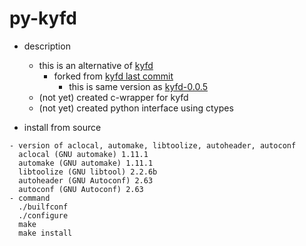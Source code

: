 py-kyfd
===

- description
  - this is an alternative of [kyfd](https://github.com/neubig/kyfd)
    - forked from [kyfd last commit](https://github.com/neubig/kyfd/commit/db6e29e6f2bbc229a08fc902cd1435333f56bc81)
	  - this is same version as [kyfd-0.0.5](http://www.phontron.com/kyfd/download/kyfd-0.0.5.tar.gz)
  - (not yet) created c-wrapper for kyfd
  - (not yet) created python interface using ctypes

- install from source
```
- version of aclocal, automake, libtoolize, autoheader, autoconf 
  aclocal (GNU automake) 1.11.1
  automake (GNU automake) 1.11.1
  libtoolize (GNU libtool) 2.2.6b 
  autoheader (GNU Autoconf) 2.63
  autoconf (GNU Autoconf) 2.63
- command
  ./builfconf
  ./configure
  make
  make install
```

